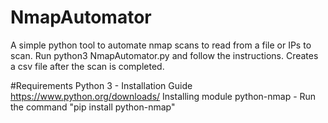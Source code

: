 # NmapAutomator
A simple python tool to automate nmap scans to read from a file or IPs to scan. Run python3 NmapAutomator.py and follow the instructions. Creates a csv file after the scan is completed.

#Requirements
Python 3 - Installation Guide https://www.python.org/downloads/
Installing module python-nmap - Run the command "pip install python-nmap"
